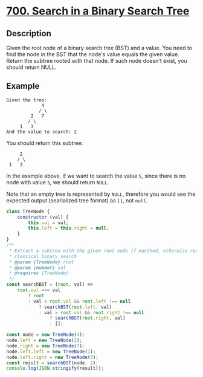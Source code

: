 # [700. Search in a Binary Search Tree](https://leetcode.com/problems/search-in-a-binary-search-tree/description/)

## Description
Given the root node of a binary search tree (BST) and a value. You need to find the node in the BST that the node's value equals the given value. Return the subtree rooted with that node. If such node doesn't exist, you should return NULL.

## Example
```
Given the tree:
			 4
			/ \
		 2   7
		/ \
	 1   3
And the value to search: 2
```

You should return this subtree:
```
	 2
	/ \
 1	 3
```
In the example above, if we want to search the value `5`, since there is no node with value `5`, we should return `NULL`.

Note that an empty tree is represented by `NULL`, therefore you would see the expected output (searialized tree format) as `[]`, not `null`.

```javascript
class TreeNode {
	constructor (val) {
		this.val = val;
		this.left = this.right = null;
	}
}
/**
 * Extract a subtree with the given root node if macthed, otherwise return empty array.
 * classical binary search
 * @param {TreeNode} root
 * @param {number} val
 * @requires {TreeNode}
 */
const searchBST = (root, val) =>
	root.val === val
		? root
		: val < root.val && root.left !== null
			? searchBST(root.left, val)
			: val > root.val && root.right !== null
				? searchBST(root.right, val)
				: [];

const node = new TreeNode(4);
node.left = new TreeNode(2);
node.right = new TreeNode(7);
node.left.left = new TreeNode(1);
node.left.right = new TreeNode(3);
const result = searchBST(node, 2);
console.log(JSON.stringify(result));
```